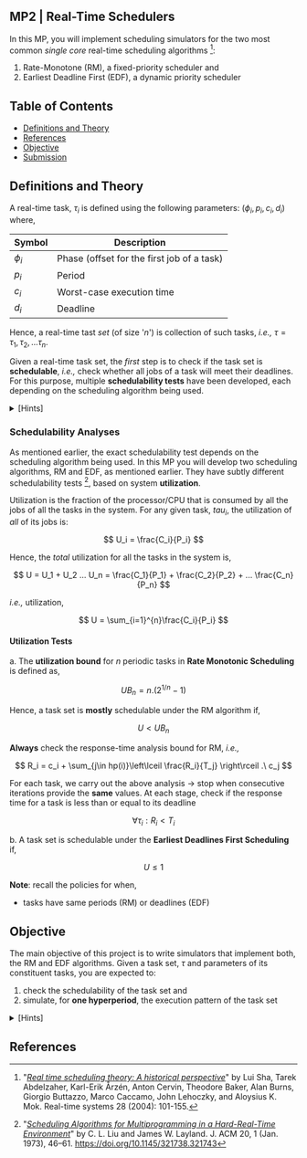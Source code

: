 ## MP2 | Real-Time Schedulers

In this MP, you will implement scheduling simulators for the two most common _single core_ real-time scheduling algorithms [^1]:

1. Rate-Monotone (RM), a fixed-priority scheduler and
2. Earliest Deadline First (EDF), a dynamic priority scheduler 

## Table of Contents
- [Definitions and Theory](#definitions-and-theory)
- [References](#references)
- [Objective](#objective)
- [Submission](#submission-and-gradin-rubric)

## Definitions and Theory
A real-time task, $\tau_i$ is defined using the following parameters: $(\phi_i, p_i, c_i, d_i)$ where,

| Symbol | Description |
| ------ | ----------- |
| $\phi_i$ | Phase (offset for the first job of a task) |
| $p_i$    | Period |
| $c_i$    | Worst-case execution time |
| $d_i$    | Deadline |

Hence, a real-time tast _set_ (of size '_n_') is collection of such tasks, _i.e.,_ $\tau = {\tau_1, \tau_2, ... \tau_n}$. 

Given a real-time task set, the _first_ step is to check if the task set is **schedulable**, _i.e.,_ check whether all jobs of a task will meet their deadlines. For this purpose, multiple **schedulability tests** have been developed, each depending on the scheduling algorithm being used.

<details>
<summary>[Hints]</summary>

> - remember that task is a set of parameters.
> - We "release" multiple "_jobs_" of each task, each with its own deadline
> - if all jobs of all tasks meet their deadlines, then the system remains _safe_.
</details>

### Schedulability Analyses

As mentioned earlier, the exact schedulability test depends on the scheduling algorithm being used. In this MP you will develop two scheduling algorithms, RM and EDF, as mentioned earlier. They have subtly different schedulability tests [^2], based on system **utilization**. 

Utilization is the fraction of the processor/CPU that is consumed by all the jobs of all the tasks in the system. For any given task, $tau_i$, the utilization of _all_ of its jobs is: 

$$
U_i = \frac{C_i}{P_i}
$$

Hence, the _total_ utilization for all the tasks in the system is,

$$
U = U_1 + U_2 ... U_n = \frac{C_1}{P_1} + \frac{C_2}{P_2} + ... \frac{C_n}{P_n}
$$

_i.e.,_ utilization, 

$$
U = \sum_{i=1}^{n}\frac{C_i}{P_i}
$$

#### Utilization Tests

a. The **utilization bound** for $n$ periodic tasks in **Rate Monotonic Scheduling** is defined as,

$$
UB_n = n.(2^{1/n} - 1)
$$

Hence, a task set is **mostly** schedulable under the RM algorithm if, 

$$
U < UB_n
$$

**Always** check the response-time analysis bound for RM, _i.e.,_

$$ R_i = c_i + \sum_{j\in hp(i)}\left\lceil \frac{R_i}{T_j} \right\rceil .\ c_j $$

For each task, we carry out the above analysis &rarr; stop when consecutive iterations provide the **same** values. At each stage, check if the response time for a task is less than or equal to its deadline

$$ \forall \tau_i: R_i < T_i $$

b. A task set is schedulable under the **Earliest Deadlines First Scheduling** if,

$$
U \le 1
$$

**Note**: recall the policies for when, 

- tasks have same periods (RM) or deadlines (EDF)

## Objective

The main objective of this project is to write simulators that implement both, the RM and EDF algorithms. Given a task set, $\tau$ and parameters of its constituent tasks, you are expected to:

1. check the schedulability of the task set and
2. simulate, for **one hyperperiod**, the execution pattern of the task set

<details>
<summary>[Hints]</summary>

> - remember that a hypeperiod is the LCM of the periods of all the tasks in the task set
</details>

## References

[^1]: "_[Real time scheduling theory: A historical perspective](https://www.iris.sssup.it/bitstream/11382/303032/1/rtsj04-edf.pdf)_" by Lui Sha, Tarek Abdelzaher, Karl-Erik Årzén, Anton Cervin, Theodore Baker, Alan Burns, Giorgio Buttazzo, Marco Caccamo, John Lehoczky, and Aloysius K. Mok. Real-time systems 28 (2004): 101-155.

[^2]: "_[Scheduling Algorithms for Multiprogramming in a Hard-Real-Time Environment](https://dl.acm.org/doi/pdf/10.1145/321738.321743)_" by C. L. Liu and James W. Layland. J. ACM 20, 1 (Jan. 1973), 46–61. https://doi.org/10.1145/321738.321743
